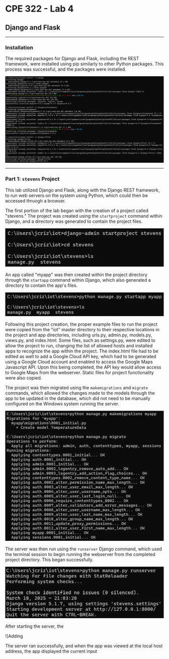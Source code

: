# CPE 322 - Lab 4 
## Django and Flask 
--- 
### Installation 

The required packages for Django and Flask, including the REST framework, were installed using pip similarly to other Python packages. This process was successful, and the packages were installed. 

![Installation](install.png) 

--- 

### Part 1: `stevens` Project 

This lab utilized Django and Flask, along with the Django REST framework, to run web servers on the system using Python, which could then be accessed thruogh a browser. 

The first portion of the lab began with the creation of a project called "stevens." The project was created using the `startproject` command within Django, and a directory was generated to contain the project files. 

![Project creation](startproject.png) 

An app called "myapp" was then created within the project directory through the `startapp` command within Django, which also generated a directory to contain the app's files. 

![App Creation](startapp.png) 

Following this project creation, the proper example files to run the project were copied from the "iot" master directory to their respective locations in the project and app directories, including urls.py, admin.py, models.py, views.py, and index.html. Some files, such as settings.py, were edited to allow the project to run, changing the list of allowed hosts and installed apps to recognize the app within the project. The index.html file had to be edited as well to add a Google Cloud API key, which had to be generated using a Google Cloud account and enabled to access the Google Maps Javascript API. Upon this being completed, the API key would allow access to Google Maps from the webserver. Static files for project functionality were also copied. 

The project was then migrated using the `makemigrations` and `migrate` commands, which allowed the changes made to the models through the app to be updated in the database, which did not need to be manually configured on the Windows system running the server. 

![Migrations](migrations.png) 

The server was then run using the `runserver` Django command, which used the terminal session to begin running the webserver from the completed project directory. This began successfully. 

![Server Startup](runserver.png) 

After starting the server, the 

![Adding 

The server ran successfully, and when the app was viewed at the local host address, the app displayed the current input 
